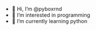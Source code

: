 - 👋 Hi, I’m @pyboxrnd
- 👀 I’m interested in programming
- 🌱 I’m currently learning python
<!---
- 💞️ I’m looking to collaborate on 
- 📫 How to reach me ...
--->

<!---
pyboxrnd/pyboxrnd is a ✨ special ✨ repository because its `README.md` (this file) appears on your GitHub profile.
You can click the Preview link to take a look at your changes.
--->
